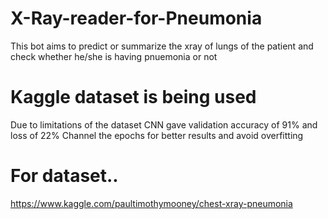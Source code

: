 # X-Ray-reader-for-Pneumonia
This bot aims to predict or summarize the xray of lungs of the patient and check whether he/she is having pnuemonia or not
# Kaggle dataset is being used
Due to limitations of the dataset CNN gave validation accuracy of 91% and loss of 22%
Channel the epochs for better results and avoid overfitting
# For dataset..
https://www.kaggle.com/paultimothymooney/chest-xray-pneumonia

